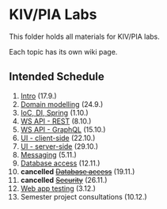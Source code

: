 # KIV/PIA Labs

This folder holds all materials for KIV/PIA labs.

Each topic has its own wiki page.

## Intended Schedule

1. [Intro](https://github.com/fidransky/kiv-pia-labs/wiki/Intro) (17.9.)
2. [Domain modelling](https://github.com/fidransky/kiv-pia-labs/wiki/Semester-project) (24.9.)
3. [IoC, DI, Spring](https://github.com/fidransky/kiv-pia-labs/wiki/IoC,-DI,-Spring) (1.10.)
4. [WS API - REST](https://github.com/fidransky/kiv-pia-labs/wiki/WS-API---REST) (8.10.)
5. [WS API - GraphQL](https://github.com/fidransky/kiv-pia-labs/wiki/WS-API---GraphQL) (15.10.)
6. [UI - client-side](https://github.com/fidransky/kiv-pia-labs/wiki/UI-%E2%80%90-client-side) (22.10.)
7. [UI - server-side](https://github.com/fidransky/kiv-pia-labs/wiki/UI-%E2%80%90-server-side) (29.10.)
8. [Messaging](https://github.com/fidransky/kiv-pia-labs/wiki/Messaging) (5.11.)
9. [Database access](https://github.com/fidransky/kiv-pia-labs/wiki/Database-access) (12.11.)
10. **cancelled** [~~Database access~~](https://github.com/fidransky/kiv-pia-labs/wiki/Database-access) (19.11.)
11. **cancelled** [~~Security~~](https://github.com/fidransky/kiv-pia-labs/wiki/Security) (26.11.)
12. [Web app testing](https://github.com/fidransky/kiv-pia-labs/wiki/Testing) (3.12.)
13. Semester project consultations (10.12.)
